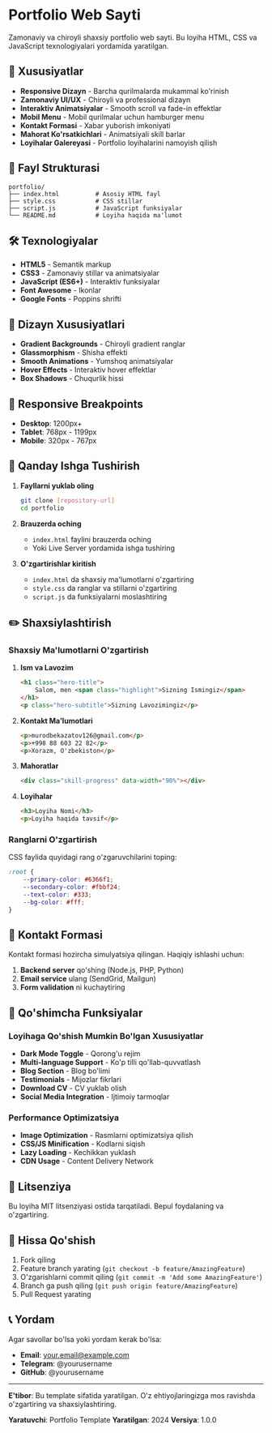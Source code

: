 # Portfolio Web Sayti

Zamonaviy va chiroyli shaxsiy portfolio web sayti. Bu loyiha HTML, CSS va JavaScript texnologiyalari yordamida yaratilgan.

## 🚀 Xususiyatlar

- **Responsive Dizayn** - Barcha qurilmalarda mukammal ko'rinish
- **Zamonaviy UI/UX** - Chiroyli va professional dizayn
- **Interaktiv Animatsiyalar** - Smooth scroll va fade-in effektlar
- **Mobil Menu** - Mobil qurilmalar uchun hamburger menu
- **Kontakt Formasi** - Xabar yuborish imkoniyati
- **Mahorat Ko'rsatkichlari** - Animatsiyali skill barlar
- **Loyihalar Galereyasi** - Portfolio loyihalarini namoyish qilish

## 📁 Fayl Strukturasi

```
portfolio/
├── index.html          # Asosiy HTML fayl
├── style.css           # CSS stillar
├── script.js           # JavaScript funksiyalar
└── README.md           # Loyiha haqida ma'lumot
```

## 🛠️ Texnologiyalar

- **HTML5** - Semantik markup
- **CSS3** - Zamonaviy stillar va animatsiyalar
- **JavaScript (ES6+)** - Interaktiv funksiyalar
- **Font Awesome** - Ikonlar
- **Google Fonts** - Poppins shrifti

## 🎨 Dizayn Xususiyatlari

- **Gradient Backgrounds** - Chiroyli gradient ranglar
- **Glassmorphism** - Shisha effekti
- **Smooth Animations** - Yumshoq animatsiyalar
- **Hover Effects** - Interaktiv hover effektlar
- **Box Shadows** - Chuqurlik hissi

## 📱 Responsive Breakpoints

- **Desktop**: 1200px+
- **Tablet**: 768px - 1199px
- **Mobile**: 320px - 767px

## 🚀 Qanday Ishga Tushirish

1. **Fayllarni yuklab oling**
   ```bash
   git clone [repository-url]
   cd portfolio
   ```

2. **Brauzerda oching**
   - `index.html` faylini brauzerda oching
   - Yoki Live Server yordamida ishga tushiring

3. **O'zgartirishlar kiritish**
   - `index.html` da shaxsiy ma'lumotlarni o'zgartiring
   - `style.css` da ranglar va stillarni o'zgartiring
   - `script.js` da funksiyalarni moslashtiring

## ✏️ Shaxsiylashtirish

### Shaxsiy Ma'lumotlarni O'zgartirish

1. **Ism va Lavozim**
   ```html
   <h1 class="hero-title">
       Salom, men <span class="highlight">Sizning Ismingiz</span>
   </h1>
   <p class="hero-subtitle">Sizning Lavozimingiz</p>
   ```

2. **Kontakt Ma'lumotlari**
   ```html
   <p>murodbekazatov126@gmail.com</p>
   <p>+998 88 603 22 82</p>
   <p>Xorazm, O'zbekiston</p>
   ```

3. **Mahoratlar**
   ```html
   <div class="skill-progress" data-width="90%"></div>
   ```

4. **Loyihalar**
   ```html
   <h3>Loyiha Nomi</h3>
   <p>Loyiha haqida tavsif</p>
   ```

### Ranglarni O'zgartirish

CSS faylida quyidagi rang o'zgaruvchilarini toping:

```css
:root {
    --primary-color: #6366f1;
    --secondary-color: #fbbf24;
    --text-color: #333;
    --bg-color: #fff;
}
```

## 📧 Kontakt Formasi

Kontakt formasi hozircha simulyatsiya qilingan. Haqiqiy ishlashi uchun:

1. **Backend server** qo'shing (Node.js, PHP, Python)
2. **Email service** ulang (SendGrid, Mailgun)
3. **Form validation** ni kuchaytiring

## 🔧 Qo'shimcha Funksiyalar

### Loyihaga Qo'shish Mumkin Bo'lgan Xususiyatlar

- **Dark Mode Toggle** - Qorong'u rejim
- **Multi-language Support** - Ko'p tilli qo'llab-quvvatlash
- **Blog Section** - Blog bo'limi
- **Testimonials** - Mijozlar fikrlari
- **Download CV** - CV yuklab olish
- **Social Media Integration** - Ijtimoiy tarmoqlar

### Performance Optimizatsiya

- **Image Optimization** - Rasmlarni optimizatsiya qilish
- **CSS/JS Minification** - Kodlarni siqish
- **Lazy Loading** - Kechikkan yuklash
- **CDN Usage** - Content Delivery Network

## 📄 Litsenziya

Bu loyiha MIT litsenziyasi ostida tarqatiladi. Bepul foydalaning va o'zgartiring.

## 🤝 Hissa Qo'shish

1. Fork qiling
2. Feature branch yarating (`git checkout -b feature/AmazingFeature`)
3. O'zgarishlarni commit qiling (`git commit -m 'Add some AmazingFeature'`)
4. Branch ga push qiling (`git push origin feature/AmazingFeature`)
5. Pull Request yarating

## 📞 Yordam

Agar savollar bo'lsa yoki yordam kerak bo'lsa:

- **Email**: your.email@example.com
- **Telegram**: @yourusername
- **GitHub**: @yourusername

---

**E'tibor**: Bu template sifatida yaratilgan. O'z ehtiyojlaringizga mos ravishda o'zgartiring va shaxsiylashtiring.

**Yaratuvchi**: Portfolio Template
**Yaratilgan**: 2024
**Versiya**: 1.0.0
